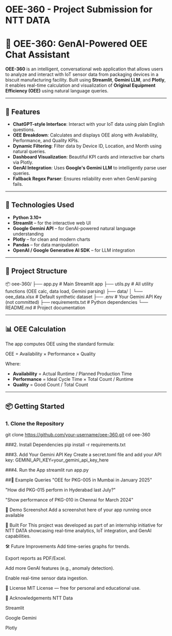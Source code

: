 # OEE-360 - Project Submission for NTT DATA

# 💬 OEE-360: GenAI-Powered OEE Chat Assistant

**OEE-360** is an intelligent, conversational web application that allows users to analyze and interact with IoT sensor data from packaging devices in a biscuit manufacturing facility. Built using **Streamlit**, **Gemini LLM**, and **Plotly**, it enables real-time calculation and visualization of **Original Equipment Efficiency (OEE)** using natural language queries.

---

## 🚀 Features

- **ChatGPT-style Interface**: Interact with your IoT data using plain English questions.
- **OEE Breakdown**: Calculates and displays OEE along with Availability, Performance, and Quality KPIs.
- **Dynamic Filtering**: Filter data by Device ID, Location, and Month using natural queries.
- **Dashboard Visualization**: Beautiful KPI cards and interactive bar charts via Plotly.
- **GenAI Integration**: Uses **Google's Gemini LLM** to intelligently parse user queries.
- **Fallback Regex Parser**: Ensures reliability even when GenAI parsing fails.

---

## 🧠 Technologies Used

- **Python 3.10+**
- **Streamlit** – for the interactive web UI
- **Google Gemini API** – for GenAI-powered natural language understanding
- **Plotly** – for clean and modern charts
- **Pandas** – for data manipulation
- **OpenAI / Google Generative AI SDK** – for LLM integration

---

## 📁 Project Structure

📦 oee-360/ ├── app.py # Main Streamlit app ├── utils.py # All utility functions (OEE calc, data load, Gemini parsing) ├── data/ │ └── oee_data.xlsx # Default synthetic dataset ├── .env # Your Gemini API Key (not committed) ├── requirements.txt # Python dependencies └── README.md # Project documentation


---

## 📊 OEE Calculation

The app computes OEE using the standard formula:

OEE = Availability × Performance × Quality


Where:

- **Availability** = Actual Runtime / Planned Production Time
- **Performance** = Ideal Cycle Time × Total Count / Runtime
- **Quality** = Good Count / Total Count

---

## 📦 Getting Started

### 1. Clone the Repository

git clone https://github.com/your-username/oee-360.git
cd oee-360

###2. Install Dependencies
pip install -r requirements.txt

###3. Add Your Gemini API Key
Create a secret.toml file and add your API key:
GEMINI_API_KEY=your_gemini_api_key_here

###4. Run the App
streamlit run app.py


##📝 Example Queries
"OEE for PKG-005 in Mumbai in January 2025"

"How did PKG-015 perform in Hyderabad last July?"

"Show performance of PKG-010 in Chennai for March 2024"

🧪 Demo Screenshot
Add a screenshot here of your app running once available

🤝 Built For
This project was developed as part of an internship initiative for NTT DATA showcasing real-time analytics, IoT integration, and GenAI capabilities.

🛠️ Future Improvements
Add time-series graphs for trends.

Export reports as PDF/Excel.

Add more GenAI features (e.g., anomaly detection).

Enable real-time sensor data ingestion.

📄 License
MIT License — free for personal and educational use.

🙌 Acknowledgements
NTT Data

Streamlit

Google Gemini

Plotly
